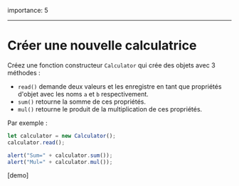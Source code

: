 importance: 5

---

# Créer une nouvelle calculatrice

Créez une fonction constructeur `Calculator` qui crée des objets avec 3 méthodes :

- `read()` demande deux valeurs et les enregistre en tant que propriétés d'objet avec les noms `a` et `b` respectivement.
- `sum()` retourne la somme de ces propriétés.
- `mul()` retourne le produit de la multiplication de ces propriétés.

Par exemple :

```js
let calculator = new Calculator();
calculator.read();

alert("Sum=" + calculator.sum());
alert("Mul=" + calculator.mul());
```

[demo]